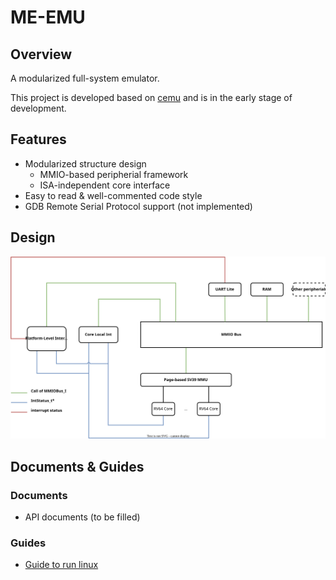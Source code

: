 # ME-EMU
## Overview
A modularized full-system emulator.

This project is developed based on [cemu](https://github.com/cyyself/cemu) and is in the early stage of development.

## Features
- Modularized structure design
  - MMIO-based peripherial framework
  - ISA-independent core interface
- Easy to read & well-commented code style
- GDB Remote Serial Protocol support (not implemented)

## Design
![design](me-emu.svg)

## Documents & Guides
### Documents
- API documents (to be filled)
### Guides
- [Guide to run linux](docs/GuideToRunLinux.md)
